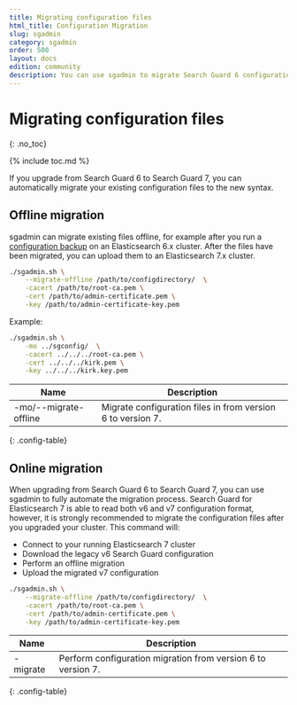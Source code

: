 ```yaml
---
title: Migrating configuration files
html_title: Configuration Migration
slug: sgadmin
category: sgadmin
order: 500
layout: docs
edition: community
description: You can use sgadmin to migrate Search Guard 6 configuration files to the Search Guard 7 format automatically.
---
```

<!---
Copyright 2020 floragunn GmbH
-->

# Migrating configuration files
{: .no_toc}

{% include toc.md %}

If you upgrade from Search Guard 6 to Search Guard 7, you can automatically migrate your existing configuration files to the new syntax.

## Offline migration

sgadmin can migrate existing files offline, for example after you run a [configuration backup](configuration_sgadmin_configuration_changes.md) on an Elasticsearch 6.x cluster. After the files have been migrated, you can upload them to an Elasticsearch 7.x cluster. 

```bash
./sgadmin.sh \
    --migrate-offline /path/to/configdirectory/  \
    -cacert /path/to/root-ca.pem \
    -cert /path/to/admin-certificate.pem \
    -key /path/to/admin-certificate-key.pem    
```

Example:

```bash
./sgadmin.sh \
    -mo ../sgconfig/  \
    -cacert ../../../root-ca.pem \
    -cert ../../../kirk.pem \
    -key ../../../kirk.key.pem    
```


| Name | Description |
|---|---|
| -mo/--migrate-offline <folder> | Migrate configuration files in <folder> from version 6 to version 7.|
{: .config-table}

## Online migration

When upgrading from Search Guard 6 to Search Guard 7, you can use sgadmin to fully automate the migration process. Search Guard for Elasticsearch 7 is able to read both v6 and v7 configuration format, however, it is strongly recommended to migrate the configuration files after you upgraded your cluster. This command will:

* Connect to your running Elasticsearch 7 cluster
* Download the legacy v6 Search Guard configuration
* Perform an offline migration
* Upload the migrated v7 configuration


```bash
./sgadmin.sh \
    --migrate-offline /path/to/configdirectory/  \
    -cacert /path/to/root-ca.pem \
    -cert /path/to/admin-certificate.pem \
    -key /path/to/admin-certificate-key.pem    
```

| Name | Description |
|---|---|
| -migrate | Perform configuration migration from version 6 to version 7.|
{: .config-table}

